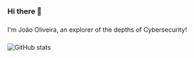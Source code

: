 ### Hi there 👋

###

I'm João Oliveira, an explorer of the depths of Cybersecurity!

###

![GitHub stats](https://github-readme-stats.vercel.app/api?username=joaopsoliveira03)
